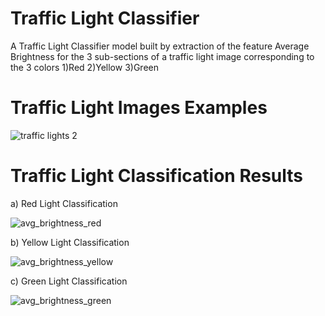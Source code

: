 # Traffic Light Classifier

A Traffic Light Classifier model built by extraction of the feature Average Brightness for the 3 sub-sections of a traffic light image
corresponding to the 3 colors 1)Red 2)Yellow 3)Green

# Traffic Light Images Examples

![traffic lights 2](https://user-images.githubusercontent.com/25223180/46578853-13d30f80-ca25-11e8-8564-c74525dfd3e7.png)



# Traffic Light Classification Results 

a) Red Light Classification

![avg_brightness_red](https://user-images.githubusercontent.com/25223180/46545611-6822a600-c8e4-11e8-9420-9702e868bd4b.png)

b) Yellow Light Classification

![avg_brightness_yellow](https://user-images.githubusercontent.com/25223180/46545806-fdbe3580-c8e4-11e8-98b6-bdc58727468f.png)

c) Green Light Classification  

![avg_brightness_green](https://user-images.githubusercontent.com/25223180/46545894-3cec8680-c8e5-11e8-860c-6e9a877a8ee7.png)




